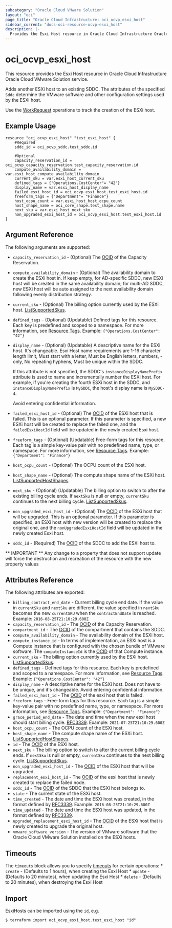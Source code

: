 ```yaml
---
subcategory: "Oracle Cloud VMware Solution"
layout: "oci"
page_title: "Oracle Cloud Infrastructure: oci_ocvp_esxi_host"
sidebar_current: "docs-oci-resource-ocvp-esxi_host"
description: |-
  Provides the Esxi Host resource in Oracle Cloud Infrastructure Oracle Cloud VMware Solution service
---
```


# oci_ocvp_esxi_host
This resource provides the Esxi Host resource in Oracle Cloud Infrastructure Oracle Cloud VMware Solution service.

Adds another ESXi host to an existing SDDC. The attributes of the specified
`Sddc` determine the VMware software and other configuration settings used
by the ESXi host.

Use the [WorkRequest](https://docs.cloud.oracle.com/iaas/api/#/en/vmware/20200501/WorkRequest/) operations to track the
creation of the ESXi host.


## Example Usage

```hcl
resource "oci_ocvp_esxi_host" "test_esxi_host" {
	#Required
	sddc_id = oci_ocvp_sddc.test_sddc.id

	#Optional
	capacity_reservation_id = oci_ocvp_capacity_reservation.test_capacity_reservation.id
	compute_availability_domain = var.esxi_host_compute_availability_domain
	current_sku = var.esxi_host_current_sku
	defined_tags = {"Operations.CostCenter"= "42"}
	display_name = var.esxi_host_display_name
	failed_esxi_host_id = oci_ocvp_esxi_host.test_esxi_host.id
	freeform_tags = {"Department"= "Finance"}
	host_ocpu_count = var.esxi_host_host_ocpu_count
	host_shape_name = oci_core_shape.test_shape.name
	next_sku = var.esxi_host_next_sku
	non_upgraded_esxi_host_id = oci_ocvp_esxi_host.test_esxi_host.id
}
```

## Argument Reference

The following arguments are supported:

* `capacity_reservation_id` - (Optional) The [OCID](https://docs.cloud.oracle.com/iaas/Content/General/Concepts/identifiers.htm) of the Capacity Reservation.
* `compute_availability_domain` - (Optional) The availability domain to create the ESXi host in. If keep empty, for AD-specific SDDC, new ESXi host will be created in the same availability domain; for multi-AD SDDC, new ESXi host will be auto assigned to the next availability domain following evenly distribution strategy.
* `current_sku` - (Optional) The billing option currently used by the ESXi host. [ListSupportedSkus](https://docs.cloud.oracle.com/iaas/api/#/en/vmware/20200501/SupportedSkuSummary/ListSupportedSkus).
* `defined_tags` - (Optional) (Updatable) Defined tags for this resource. Each key is predefined and scoped to a namespace. For more information, see [Resource Tags](https://docs.cloud.oracle.com/iaas/Content/General/Concepts/resourcetags.htm).  Example: `{"Operations.CostCenter": "42"}`
* `display_name` - (Optional) (Updatable) A descriptive name for the ESXi host. It's changeable. Esxi Host name requirements are 1-16 character length limit, Must start with a letter, Must be English letters, numbers, - only, No repeating hyphens, Must be unique within the SDDC.

    If this attribute is not specified, the SDDC's `instanceDisplayNamePrefix` attribute is used to name and incrementally number the ESXi host. For example, if you're creating the fourth ESXi host in the SDDC, and `instanceDisplayNamePrefix` is `MySDDC`, the host's display name is `MySDDC-4`.

	Avoid entering confidential information. 
* `failed_esxi_host_id` - (Optional) The [OCID](https://docs.cloud.oracle.com/iaas/Content/General/Concepts/identifiers.htm) of the ESXi host that is failed. This is an optional parameter. If this parameter is specified, a new ESXi host will be created to replace the failed one, and the `failedEsxiHostId` field will be updated in the newly created Esxi host. 
* `freeform_tags` - (Optional) (Updatable) Free-form tags for this resource. Each tag is a simple key-value pair with no predefined name, type, or namespace. For more information, see [Resource Tags](https://docs.cloud.oracle.com/iaas/Content/General/Concepts/resourcetags.htm).  Example: `{"Department": "Finance"}` 
* `host_ocpu_count` - (Optional) The OCPU count of the ESXi host. 
* `host_shape_name` - (Optional) The compute shape name of the ESXi host. [ListSupportedHostShapes](https://docs.cloud.oracle.com/iaas/api/#/en/vmware/20200501/SupportedHostShapes/ListSupportedHostShapes). 
* `next_sku` - (Optional) (Updatable) The billing option to switch to after the existing billing cycle ends. If `nextSku` is null or empty, `currentSku` continues to the next billing cycle. [ListSupportedSkus](https://docs.cloud.oracle.com/iaas/api/#/en/vmware/20200501/SupportedSkuSummary/ListSupportedSkus). 
* `non_upgraded_esxi_host_id` - (Optional) The [OCID](https://docs.cloud.oracle.com/iaas/Content/General/Concepts/identifiers.htm) of the ESXi host that will be upgraded. This is an optional parameter. If this parameter is specified, an ESXi host with new version will be created to replace the original one, and the `nonUpgradedEsxiHostId` field will be updated in the newly created Esxi host. 
* `sddc_id` - (Required) The [OCID](https://docs.cloud.oracle.com/iaas/Content/General/Concepts/identifiers.htm) of the SDDC to add the ESXi host to.


** IMPORTANT **
Any change to a property that does not support update will force the destruction and recreation of the resource with the new property values

## Attributes Reference

The following attributes are exported:

* `billing_contract_end_date` - Current billing cycle end date. If the value in `currentSku` and `nextSku` are different, the value specified in `nextSku` becomes the new `currentSKU` when the `contractEndDate` is reached. Example: `2016-08-25T21:10:29.600Z` 
* `capacity_reservation_id` - The [OCID](https://docs.cloud.oracle.com/iaas/Content/General/Concepts/identifiers.htm) of the Capacity Reservation.
* `compartment_id` - The [OCID](https://docs.cloud.oracle.com/iaas/Content/General/Concepts/identifiers.htm) of the compartment that contains the SDDC.
* `compute_availability_domain` - The availability domain of the ESXi host.
* `compute_instance_id` - In terms of implementation, an ESXi host is a Compute instance that is configured with the chosen bundle of VMware software. The `computeInstanceId` is the [OCID](https://docs.cloud.oracle.com/iaas/Content/General/Concepts/identifiers.htm) of that Compute instance.
* `current_sku` - The billing option currently used by the ESXi host. [ListSupportedSkus](https://docs.cloud.oracle.com/iaas/api/#/en/vmware/20200501/SupportedSkuSummary/ListSupportedSkus).
* `defined_tags` - Defined tags for this resource. Each key is predefined and scoped to a namespace. For more information, see [Resource Tags](https://docs.cloud.oracle.com/iaas/Content/General/Concepts/resourcetags.htm).  Example: `{"Operations.CostCenter": "42"}`
* `display_name` - A descriptive name for the ESXi host. Does not have to be unique, and it's changeable. Avoid entering confidential information.
* `failed_esxi_host_id` - The [OCID](https://docs.cloud.oracle.com/iaas/Content/General/Concepts/identifiers.htm) of the esxi host that is failed.
* `freeform_tags` - Free-form tags for this resource. Each tag is a simple key-value pair with no predefined name, type, or namespace. For more information, see [Resource Tags](https://docs.cloud.oracle.com/iaas/Content/General/Concepts/resourcetags.htm).  Example: `{"Department": "Finance"}`
* `grace_period_end_date` - The date and time when the new esxi host should start billing cycle. [RFC3339](https://tools.ietf.org/html/rfc3339). Example: `2021-07-25T21:10:29.600Z` 
* `host_ocpu_count` - The OCPU count of the ESXi host.
* `host_shape_name` - The compute shape name of the ESXi host. [ListSupportedHostShapes](https://docs.cloud.oracle.com/iaas/api/#/en/vmware/20200501/SupportedHostShapes/ListSupportedHostShapes).
* `id` - The [OCID](https://docs.cloud.oracle.com/iaas/Content/General/Concepts/identifiers.htm) of the ESXi host.
* `next_sku` - The billing option to switch to after the current billing cycle ends. If `nextSku` is null or empty, `currentSku` continues to the next billing cycle. [ListSupportedSkus](https://docs.cloud.oracle.com/iaas/api/#/en/vmware/20200501/SupportedSkuSummary/ListSupportedSkus).
* `non_upgraded_esxi_host_id` - The [OCID](https://docs.cloud.oracle.com/iaas/Content/General/Concepts/identifiers.htm) of the ESXi host that will be upgraded. 
* `replacement_esxi_host_id` - The [OCID](https://docs.cloud.oracle.com/iaas/Content/General/Concepts/identifiers.htm) of the esxi host that is newly created to replace the failed node.
* `sddc_id` - The [OCID](https://docs.cloud.oracle.com/iaas/Content/General/Concepts/identifiers.htm) of the SDDC that the ESXi host belongs to.
* `state` - The current state of the ESXi host.
* `time_created` - The date and time the ESXi host was created, in the format defined by [RFC3339](https://tools.ietf.org/html/rfc3339).  Example: `2016-08-25T21:10:29.600Z`
* `time_updated` - The date and time the ESXi host was updated, in the format defined by [RFC3339](https://tools.ietf.org/html/rfc3339).
* `upgraded_replacement_esxi_host_id` - The [OCID](https://docs.cloud.oracle.com/iaas/Content/General/Concepts/identifiers.htm) of the ESXi host that is newly created to upgrade the original host. 
* `vmware_software_version` - The version of VMware software that the Oracle Cloud VMware Solution installed on the ESXi hosts.

## Timeouts

The `timeouts` block allows you to specify [timeouts](https://registry.terraform.io/providers/hashicorp/oci/latest/docs/guides/changing_timeouts) for certain operations:
	* `create` - (Defaults to 1 hours), when creating the Esxi Host
	* `update` - (Defaults to 20 minutes), when updating the Esxi Host
	* `delete` - (Defaults to 20 minutes), when destroying the Esxi Host


## Import

EsxiHosts can be imported using the `id`, e.g.

```
$ terraform import oci_ocvp_esxi_host.test_esxi_host "id"
```
